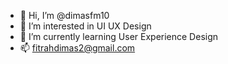 - 👋 Hi, I’m @dimasfm10
- 👀 I’m interested in UI UX Design
- 🌱 I’m currently learning User Experience Design
- 📫 fitrahdimas2@gmail.com

<!---
dimasfm10/dimasfm10 is a ✨ special ✨ repository because its `README.md` (this file) appears on your GitHub profile.
You can click the Preview link to take a look at your changes.
--->
